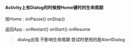 #### Activity上有Dialog的时候按Home键时的生命周期

按Home : onPause\(\) onStop\(\)

返回App : onRestart\(\) onStart\(\) onResume



> **dialog出现 不影响生命周期 尝试时使用的是AlertDialog**



